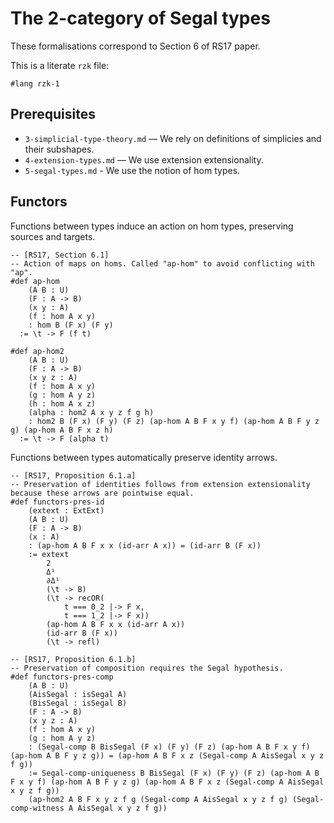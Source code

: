 # The 2-category of Segal types

These formalisations correspond to Section 6 of RS17 paper.

This is a literate `rzk` file:

```rzk
#lang rzk-1
```

## Prerequisites

- `3-simplicial-type-theory.md` — We rely on definitions of simplicies and their subshapes.
- `4-extension-types.md` — We use extension extensionality.
- `5-segal-types.md` - We use the notion of hom types.

## Functors

Functions between types induce an action on hom types, preserving sources and targets.

```rzk
-- [RS17, Section 6.1]
-- Action of maps on homs. Called "ap-hom" to avoid conflicting with "ap".
#def ap-hom 
	(A B : U)
	(F : A -> B)
	(x y : A)
	(f : hom A x y)
	: hom B (F x) (F y)
  := \t -> F (f t)

#def ap-hom2
	(A B : U)
	(F : A -> B)
	(x y z : A)
	(f : hom A x y)
	(g : hom A y z)
	(h : hom A x z)
	(alpha : hom2 A x y z f g h)
	: hom2 B (F x) (F y) (F z) (ap-hom A B F x y f) (ap-hom A B F y z g) (ap-hom A B F x z h)
  := \t -> F (alpha t)

```
Functions between types automatically preserve identity arrows.

```rzk
-- [RS17, Proposition 6.1.a]
-- Preservation of identities follows from extension extensionality because these arrows are pointwise equal.
#def functors-pres-id
	(extext : ExtExt)
	(A B : U)
	(F : A -> B)
	(x : A) 
	: (ap-hom A B F x x (id-arr A x)) = (id-arr B (F x))
	:= extext 
		2
		Δ¹
		∂Δ¹
		(\t -> B)
		(\t -> recOR(
			t === 0_2 |-> F x,
			t === 1_2 |-> F x))
		(ap-hom A B F x x (id-arr A x))
		(id-arr B (F x))
		(\t -> refl)

-- [RS17, Proposition 6.1.b]
-- Preservation of composition requires the Segal hypothesis.
#def functors-pres-comp
	(A B : U)
	(AisSegal : isSegal A)
	(BisSegal : isSegal B)
	(F : A -> B)
	(x y z : A) 		
	(f : hom A x y)
	(g : hom A y z)
	: (Segal-comp B BisSegal (F x) (F y) (F z) (ap-hom A B F x y f) (ap-hom A B F y z g)) = (ap-hom A B F x z (Segal-comp A AisSegal x y z f g))
	:= Segal-comp-uniqueness B BisSegal (F x) (F y) (F z) (ap-hom A B F x y f) (ap-hom A B F y z g) (ap-hom A B F x z (Segal-comp A AisSegal x y z f g))
	(ap-hom2 A B F x y z f g (Segal-comp A AisSegal x y z f g) (Segal-comp-witness A AisSegal x y z f g))
```
